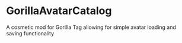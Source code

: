 # GorillaAvatarCatalog
A cosmetic mod for Gorilla Tag allowing for simple avatar loading and saving functionality
